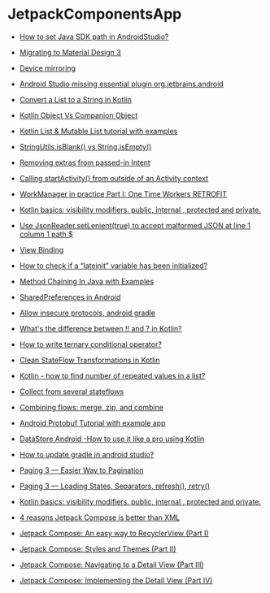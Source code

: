 # JetpackComponentsApp 
<!-- - []() -->
- [How to set Java SDK path in AndroidStudio?](https://stackoverflow.com/questions/19608742/how-to-set-java-sdk-path-in-androidstudio)

- [Migrating to Material Design 3](https://material.io/blog/migrating-material-3)

- [Device mirroring](https://developer.android.com/studio/preview/features#device-mirroring-giraffe)

- [Android Studio missing essential plugin org.jetbrains.android](https://stackoverflow.com/questions/61682609/android-studio-missing-essential-plugin-org-jetbrains-android)

- [Convert a List to a String in Kotlin](https://www.techiedelight.com/convert-list-to-string-kotlin/)

- [Kotlin Object Vs Companion Object](https://medium.com/mindorks/kotlin-object-vs-companion-object-a1907c76a2af)

- [Kotlin List & Mutable List tutorial with examples](https://bezkoder.com/kotlin-list-mutable-list/)

- [StringUtils.isBlank() vs String.isEmpty()](https://stackoverflow.com/questions/23419087/stringutils-isblank-vs-string-isempty)

- [Removing extras from passed-in Intent](https://stackoverflow.com/questions/4520961/removing-extras-from-passed-in-intent)

- [Calling startActivity() from outside of an Activity context](https://stackoverflow.com/questions/3918517/calling-startactivity-from-outside-of-an-activity-context)

- [WorkManager in practice Part I: One Time Workers RETROFIT](https://developer-tutorials.blogspot.com/2019/03/workmanager-in-practice-part-i-one-time.html)

- [Kotlin basics: visibility modifiers. public, internal , protected and private.](https://medium.com/@HugoMatilla/kotlin-basics-visibility-modifiers-public-internal-protected-and-private-c3bf972aee11)

- [Use JsonReader.setLenient(true) to accept malformed JSON at line 1 column 1 path $](https://stackoverflow.com/questions/39918814/use-jsonreader-setlenienttrue-to-accept-malformed-json-at-line-1-column-1-path)

- [View Binding](https://github.com/android/architecture-components-samples)

- [How to check if a “lateinit” variable has been initialized?](https://stackoverflow.com/questions/37618738/how-to-check-if-a-lateinit-variable-has-been-initialized)

- [Method Chaining In Java with Examples](https://www.geeksforgeeks.org/method-chaining-in-java-with-examples/)

- [SharedPreferences in Android](https://heartbeat.fritz.ai/sharedpreferences-in-android-818e3b614b85)

- [Allow insecure protocols, android gradle](https://stackoverflow.com/questions/68585885/allow-insecure-protocols-android-gradle)

- [What's the difference between !! and ? in Kotlin?](https://stackoverflow.com/questions/44536114/whats-the-difference-between-and-in-kotlin)

- [How to write ternary conditional operator?](https://stackoverflow.com/questions/16336500/how-to-write-ternary-conditional-operator)

- [Clean StateFlow Transformations in Kotlin](https://proandroiddev.com/clean-stateflow-transformations-in-kotlin-608f4c7de5ab)

- [Kotlin - how to find number of repeated values in a list?](https://stackoverflow.com/questions/47200440/kotlin-how-to-find-number-of-repeated-values-in-a-list)

- [Collect from several stateflows](https://stackoverflow.com/questions/67799859/collect-from-several-stateflows)

- [Combining flows: merge, zip, and combine](https://kt.academy/article/cc-flow-combine)

- [Android Protobuf Tutorial with example app](https://medium.com/mobile-app-development-publication/simple-android-protobuf-tutorial-with-actual-code-bfb581299f47#:~:text=The%20PROTO%20file%20is%20then,be%20used%20in%20your%20code.)

- [DataStore Android -How to use it like a pro using Kotlin
](https://medium.com/@vgoyal_1/datastore-android-how-to-use-it-like-a-pro-using-kotlin-2c2440683d78)

- [How to update gradle in android studio?](https://stackoverflow.com/questions/17727645/how-to-update-gradle-in-android-studio#:~:text=AGP%20(Android%20Gradle%20Plugin)%20Upgrade%20Assistant)

- [Paging 3 — Easier Way to Pagination](https://proandroiddev.com/paging-3-easier-way-to-pagination-part-1-584cad1f4f61)

- [Paging 3 — Loading States, Separators, refresh(), retry()](https://proandroiddev.com/paging-3-loading-states-separators-refresh-retry-5b4c8fca936c)

- [Kotlin basics: visibility modifiers. public, internal , protected and private.](https://medium.com/@HugoMatilla/kotlin-basics-visibility-modifiers-public-internal-protected-and-private-c3bf972aee11#:~:text=internal%20is%20an%20alternative%20to,are%20visible%20inside%20a%20module.&text=internal%20provides%20real%20encapsulation%20for,private%20encapsulation%20could%20be%20broken.)

- [4 reasons Jetpack Compose is better than XML](https://medium.com/@cybercoder.naj/4-reasons-jetpack-compose-is-better-than-xml-ac0efd12db28)

- [Jetpack Compose: An easy way to RecyclerView (Part I)](https://www.waseefakhtar.com/android/recyclerview-in-jetpack-compose/)

- [Jetpack Compose: Styles and Themes (Part II)](https://www.waseefakhtar.com/android/jetpack-compose-styles-and-themes/)

- [Jetpack Compose: Navigating to a Detail View (Part III)](https://www.waseefakhtar.com/android/jetpack-compose-navigating-to-a-detail-view/)

- [Jetpack Compose: Implementing the Detail View (Part IV)](https://www.waseefakhtar.com/android/jetpack-compose-implementing-the-detail-view/)
<!-- - []() -->
